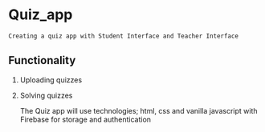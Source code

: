# Quiz_app
    Creating a quiz app with Student Interface and Teacher Interface

 ## Functionality
 1. Uploading quizzes
 2. Solving quizzes

    The Quiz app will use technologies; html, css and vanilla javascript with Firebase for storage and authentication
